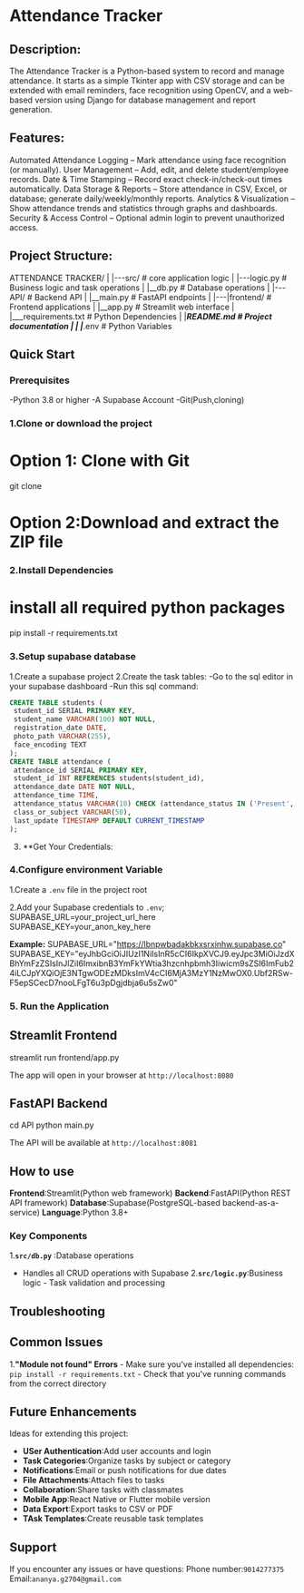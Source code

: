 # Attendance Tracker

## Description:
The Attendance Tracker is a Python-based system to record and manage attendance. It starts as a simple Tkinter app with CSV storage and can be extended with email reminders, face recognition using OpenCV, and a web-based version using Django for database management and report generation.

## Features:
Automated Attendance Logging – Mark attendance using face recognition (or manually).
User Management – Add, edit, and delete student/employee records.
Date & Time Stamping – Record exact check-in/check-out times automatically.
Data Storage & Reports – Store attendance in CSV, Excel, or database; generate daily/weekly/monthly reports.
Analytics & Visualization – Show attendance trends and statistics through graphs and dashboards.
Security & Access Control – Optional admin login to prevent unauthorized access.
 
 ## Project Structure:

 ATTENDANCE TRACKER/
|
|---src/   # core application logic 
|    |---logic.py   # Business logic and task 
operations
|   |__db.py   # Database operations
|
|---API/         # Backend API
|   |__main.py   # FastAPI endpoints
|
|---|frontend/     # Frontend applications
|     |__app.py      # Streamlit web interface
|
|___requirements.txt   # Python Dependencies
|
|___README.md          # Project documentation
|
|
|___.env       # Python Variables 

## Quick Start

### Prerequisites

-Python 3.8 or higher
-A Supabase Account
-Git(Push,cloning)
 
### 1.Clone or download the project
 # Option 1: Clone with Git
 git clone <repository url>

 # Option 2:Download and extract the ZIP file

### 2.Install Dependencies
  
  # install all required python packages
  pip install -r  requirements.txt

###  3.Setup supabase database

1.Create a supabase project
2.Create the task tables:
   -Go to the sql editor in your supabase  dashboard
   -Run this sql command:
   ```sql
CREATE TABLE students (
    student_id SERIAL PRIMARY KEY,
    student_name VARCHAR(100) NOT NULL,
    registration_date DATE,
    photo_path VARCHAR(255),
    face_encoding TEXT
);
CREATE TABLE attendance (
    attendance_id SERIAL PRIMARY KEY,
    student_id INT REFERENCES students(student_id),
    attendance_date DATE NOT NULL,
    attendance_time TIME,
    attendance_status VARCHAR(10) CHECK (attendance_status IN ('Present', 'Absent', 'Late')),
    class_or_subject VARCHAR(50),
    last_update TIMESTAMP DEFAULT CURRENT_TIMESTAMP
);
```
3. **Get Your Credentials:

### 4.Configure environment Variable

1.Create a `.env` file in the project root

2.Add your Supabase credentials to `.env`;
SUPABASE_URL=your_project_url_here
SUPABASE_KEY=your_anon_key_here

**Example:**
SUPABASE_URL="https://lbnpwbadakbkxsrxinhw.supabase.co"
SUPABASE_KEY="eyJhbGciOiJIUzI1NiIsInR5cCI6IkpXVCJ9.eyJpc3MiOiJzdXBhYmFzZSIsInJlZiI6ImxibnB3YmFkYWtia3hzcnhpbmh3Iiwicm9sZSI6ImFub24iLCJpYXQiOjE3NTgwODEzMDksImV4cCI6MjA3MzY1NzMwOX0.Ubf2RSw-F5epSCecD7nooLFgT6u3pDgjdbja6u5sZw0"

### 5. Run the Application

## Streamlit Frontend
streamlit run frontend/app.py

The app will open in your browser at `http://localhost:8080`

## FastAPI Backend

cd API
python main.py
 
The API will be available at `http://localhost:8081`

## How to use

**Frontend**:Streamlit(Python web framework)
**Backend**:FastAPI(Python REST API framework)
**Database**:Supabase(PostgreSQL-based backend-as-a-service)
**Language**:Python 3.8+

### Key Components

1.**`src/db.py`** :Database operations
   - Handles all CRUD operations with Supabase
2.**`src/logic.py`**:Business logic
    - Task validation and processing


## Troubleshooting

## Common Issues

1.**"Module not found" Errors**
     - Make sure you've installed all dependencies: `pip install -r requirements.txt`
     - Check that you've running commands from the correct directory
    
## Future Enhancements

Ideas for extending this project:

- **USer Authentication**:Add user accounts and login
- **Task Categories**:Organize tasks by subject or category
- **Notifications**:Email or push notifications for due dates
- **File Attachments**:Attach files to tasks
- **Collaboration**:Share tasks with classmates
- **Mobile App**:React Native or Flutter mobile version
- **Data Export**:Export tasks to CSV or PDF
-  **TAsk Templates**:Create reusable task templates

## Support

If you encounter any issues or have questions:
Phone number:`9014277375`
Email:`ananya.g2704@gmail.com`